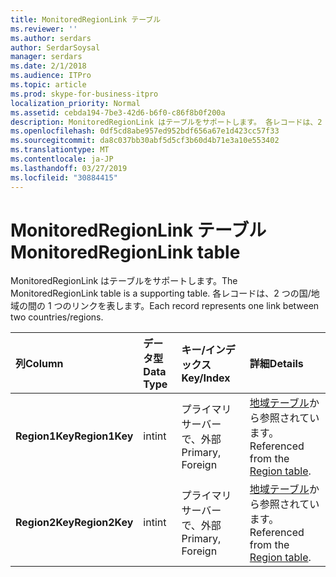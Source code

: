 ```yaml
---
title: MonitoredRegionLink テーブル
ms.reviewer: ''
ms.author: serdars
author: SerdarSoysal
manager: serdars
ms.date: 2/1/2018
ms.audience: ITPro
ms.topic: article
ms.prod: skype-for-business-itpro
localization_priority: Normal
ms.assetid: cebda194-7be3-42d6-b6f0-c86f8b0f200a
description: MonitoredRegionLink はテーブルをサポートします。 各レコードは、2 つの国/地域の間の 1 つのリンクを表します。
ms.openlocfilehash: 0df5cd8abe957ed952bdf656a67e1d423cc57f33
ms.sourcegitcommit: da8c037bb30abf5d5cf3b60d4b71e3a10e553402
ms.translationtype: MT
ms.contentlocale: ja-JP
ms.lasthandoff: 03/27/2019
ms.locfileid: "30884415"
---
```

# <a name="monitoredregionlink-table"></a><span data-ttu-id="95ee4-104">MonitoredRegionLink テーブル</span><span class="sxs-lookup"><span data-stu-id="95ee4-104">MonitoredRegionLink table</span></span>
 
<span data-ttu-id="95ee4-105">MonitoredRegionLink はテーブルをサポートします。</span><span class="sxs-lookup"><span data-stu-id="95ee4-105">The MonitoredRegionLink table is a supporting table.</span></span> <span data-ttu-id="95ee4-106">各レコードは、2 つの国/地域の間の 1 つのリンクを表します。</span><span class="sxs-lookup"><span data-stu-id="95ee4-106">Each record represents one link between two countries/regions.</span></span>
  
|<span data-ttu-id="95ee4-107">**列**</span><span class="sxs-lookup"><span data-stu-id="95ee4-107">**Column**</span></span>|<span data-ttu-id="95ee4-108">**データ型**</span><span class="sxs-lookup"><span data-stu-id="95ee4-108">**Data Type**</span></span>|<span data-ttu-id="95ee4-109">**キー/インデックス**</span><span class="sxs-lookup"><span data-stu-id="95ee4-109">**Key/Index**</span></span>|<span data-ttu-id="95ee4-110">**詳細**</span><span class="sxs-lookup"><span data-stu-id="95ee4-110">**Details**</span></span>|
|:-----|:-----|:-----|:-----|
|<span data-ttu-id="95ee4-111">**Region1Key**</span><span class="sxs-lookup"><span data-stu-id="95ee4-111">**Region1Key**</span></span> <br/> |<span data-ttu-id="95ee4-112">int</span><span class="sxs-lookup"><span data-stu-id="95ee4-112">int</span></span>  <br/> |<span data-ttu-id="95ee4-113">プライマリ サーバーで、外部</span><span class="sxs-lookup"><span data-stu-id="95ee4-113">Primary, Foreign</span></span>  <br/> |<span data-ttu-id="95ee4-114">[地域テーブル](region.md)から参照されています。</span><span class="sxs-lookup"><span data-stu-id="95ee4-114">Referenced from the [Region table](region.md).</span></span>  <br/> |
|<span data-ttu-id="95ee4-115">**Region2Key**</span><span class="sxs-lookup"><span data-stu-id="95ee4-115">**Region2Key**</span></span> <br/> |<span data-ttu-id="95ee4-116">int</span><span class="sxs-lookup"><span data-stu-id="95ee4-116">int</span></span>  <br/> |<span data-ttu-id="95ee4-117">プライマリ サーバーで、外部</span><span class="sxs-lookup"><span data-stu-id="95ee4-117">Primary, Foreign</span></span>  <br/> |<span data-ttu-id="95ee4-118">[地域テーブル](region.md)から参照されています。</span><span class="sxs-lookup"><span data-stu-id="95ee4-118">Referenced from the [Region table](region.md).</span></span>  <br/> |
   

